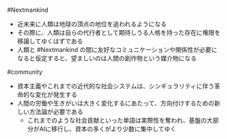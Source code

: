 #Nextmankind
- 近未来に人類は地球の頂点の地位を追われるようになる
- その際に、人類は自らの代行者として期待しうる人格を持った存在に権限を移譲してゆくはずである
- 人類と #Nextmankind の間に友好なコミュニケーションや関係性が必要になると仮定すると、望ましいのは人間の創作物という媒介物になる

#community
- 資本主義やこれまでの近代的な社会システムは、シンギュラリティに伴う革命的な変化が発生する
- 人間の労働や生きがいは大きく変化するにあたって、方向付けするための新しい方法論が必要である
	- これまでのような社会貢献といった単語は実際性を奪われ、基盤の大部分がAIに移行し、資本の多くがより少数に集中してゆく





